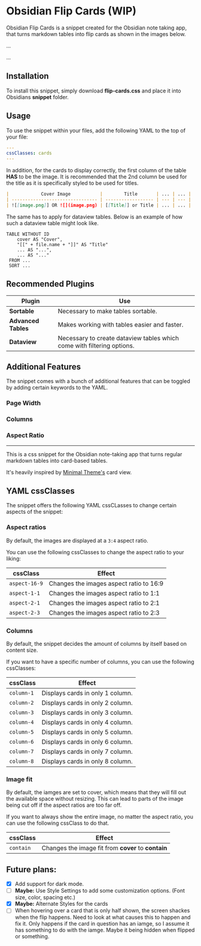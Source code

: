 # Obsidian Flip Cards (WIP)

Obsidian Flip Cards is a snippet created for the Obsidian note taking app, that turns markdown tables into flip cards as shown in the images below.

...

...

## Installation

To install this snippet, simply download **flip-cards.css** and place it into Obsidians **snippet** folder.

## Usage

To use the snippet within your files, add the following YAML to the top of your file:

```yaml
---
cssClasses: cards
---
```

In addition, for the cards to display correctly, the first column of the table **HAS** to be the image. It is recommended that the 2nd column be used for the title as it is specifically styled to be used for titles.

```markdown
|            Cover Image           |        Title       | ... | ... |
| -------------------------------- | ------------------ | --- | --- |
| ![[image.png]] OR ![](image.png) | [[Title]] or Title | ... | ... |
```

The same has to apply for dataview tables. Below is an example of how such a dataview table might look like.

```dataview
TABLE WITHOUT ID
    cover AS "Cover",
    "[[" + file.name + "]]" AS "Title"
    ... AS "...",
    ... AS "..."
 FROM ...
 SORT ...
```

## Recommended Plugins

Plugin | Use
-- | --
**Sortable** | Necessary to make tables sortable.
**Advanced Tables** | Makes working with tables easier and faster.
**Dataview** | Necessary to create dataview tables which come with filtering options.

## Additional Features

The snippet comes with a bunch of additional features that can be toggled by adding certain keywords to the YAML.

### Page Width

### Columns

### Aspect Ratio

---

This is a css snippet for the Obsidian note-taking app that turns regular markdown tables into card-based tables. 

It's heavily inspired by [Minimal Theme's](https://github.com/kepano/obsidian-minimal) card view.

## YAML cssClasses

The snippet offers the following YAML cssCLasses to change certain aspects of the snippet:

### Aspect ratios

By default, the images are displayed at a `3:4` aspect ratio.

You can use the following cssClasses to change the aspect ratio to your liking:

cssClass | Effect
-- | --
`aspect-16-9` | Changes the images aspect ratio to 16:9
`aspect-1-1` | Changes the images aspect ratio to 1:1
`aspect-2-1` | Changes the images aspect ratio to 2:1
`aspect-2-3` | Changes the images aspect ratio to 2:3

### Columns

By default, the snippet decides the amount of columns by itself based on content size.

If you want to have a specific number of columns, you can use the following cssClasses:

cssClass | Effect
-- | --
`column-1` | Displays cards in only 1 column.
`column-2` | Displays cards in only 2 column.
`column-3` | Displays cards in only 3 column.
`column-4` | Displays cards in only 4 column.
`column-5` | Displays cards in only 5 column.
`column-6` | Displays cards in only 6 column.
`column-7` | Displays cards in only 7 column.
`column-8` | Displays cards in only 8 column.

### Image fit

By default, the iamges are set to cover, which means that they will fill out the available space without resizing. This can lead to parts of the image being cut off if the aspect ratios are too far off.

If you want to always show the entire image, no matter the aspect ratio, you can use the following cssClass to do that.

cssClass | Effect
-- | --
`contain` | Changes the image fit from **cover** to **contain**

## Future plans:
- [x] Add support for dark mode.
- [ ] **Maybe:** Use Style Settings to add some customization options. (Font size, color, spacing etc.)
- [x] **Maybe:** Alternate Styles for the cards
- [ ] When hovering over a card that is only half shown, the screen shackes when the flip happens. Need to look at what causes this to happen and fix it. Only happens if the card in question has an iamge, so I assume it has something to do with the iamge. Maybe it being hidden when flipped or something.
